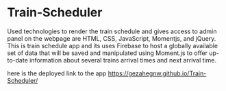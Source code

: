 # Train-Scheduler
Used technologies to render the train schedule and gives access to admin panel on the webpage are HTML, CSS, JavaScript, Momentjs, and jQuery. This is train schedule app and its uses Firebase to host a globally available set of data that will be saved and manipulated using Moment.js to offer up-to-date information about several trains arrival times and next arrival time.

here is the deployed link to the app https://gezahegnw.github.io/Train-Scheduler/